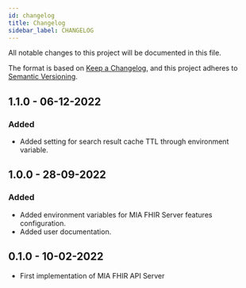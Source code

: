 ```yaml
---
id: changelog
title: Changelog
sidebar_label: CHANGELOG
---
```

All notable changes to this project will be documented in this file.

The format is based on [Keep a Changelog](https://keepachangelog.com/en/1.0.0/),
and this project adheres to [Semantic Versioning](https://semver.org/spec/v2.0.0.html).

## 1.1.0 - 06-12-2022

### Added
- Added setting for search result cache TTL through environment variable.

## 1.0.0 - 28-09-2022

### Added
- Added environment variables for MIA FHIR Server features configuration. 
- Added user documentation.

## 0.1.0 - 10-02-2022

- First implementation of MIA FHIR API Server
